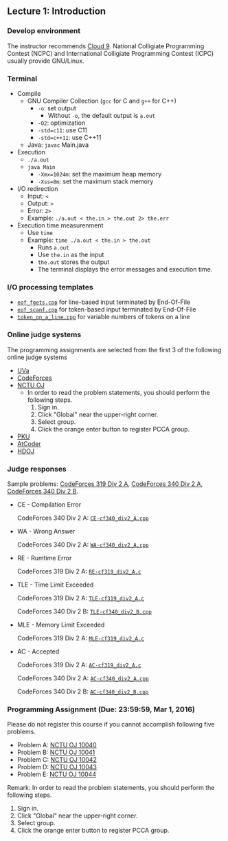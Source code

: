 ## Lecture 1: Introduction

### Develop environment
The instructor recommends [Cloud 9](https://c9.io/). National Colligiate
Programming Contest (NCPC) and International Colligiate Programming Contest 
(ICPC) usually provide GNU/Linux.

### Terminal

+   Compile
    +   GNU Compiler Collection (`gcc` for C and `g++` for C++)
        +   `-o`: set output
            +   Without `-o`, the default output is `a.out`
        +   `-O2`: optimization
        +   `-std=c11`: use C11
        +   `-std=c++11`: use C++11
    +   Java: `javac` Main.java
+   Execution
    +   `./a.out`
    +   `java Main`
        +   `-Xmx=1024m`: set the maximum heap memory
        +   `-Xss=8m`: set the maximum stack memory
+   I/O redirection
    +   Input: `<`
    +   Output: `>`
    +   Error: `2>`
    +   Example: `./a.out < the.in > the.out 2> the.err`
+   Execution time measurenment
    +   Use `time`
    +   Example: `time ./a.out < the.in > the.out`
        +   Runs `a.out`
        +   Use `the.in` as the input
        +   `the.out` stores the output
        +   The terminal displays the error messages and execution time.

### I/O processing templates

+	[`eof_fgets.cpp`](eof_fgets.cpp) for line-based input terminated by End-Of-File
+	[`eof_scanf.cpp`](eof_scanf.cpp) for token-based input terminated by End-Of-File
+	[`token_on_a_line.cpp`](token_on_a_line.cpp) for variable numbers of tokens on a line

### Online judge systems

The programming assignments are selected from the first 3 of the following online judge systems

+   [UVa](https://uva.onlinejudge.org/)
+   [CodeForces](http://codeforces.com/)
+   [NCTU OJ](https://oj.nctu.me/)
    +   In order to read the problem statements, you should perform the following steps.
        1. Sign in.
        2. Click "Global" near the upper-right corner.
        3. Select group.
        4. Click the orange enter button to register PCCA group.
+   [PKU](http://poj.org/)
+   [AtCoder](http://atcoder.jp/)
+   [HDOJ](http://acm.hdu.edu.cn/)

### Judge responses

Sample problems:
[CodeForces 319 Div 2 A](http://codeforces.com/contest/577/problem/A), 
[CodeForces 340 Div 2 A](http://codeforces.com/problemset/problem/617/A), 
[CodeForces 340 Div 2 B](http://codeforces.com/problemset/problem/617/B). 

+   CE - Compilation Error

    CodeForces 340 Div 2 A: [`CE-cf340_div2_A.cpp`](CE-cf340_div2_A.cpp)
+   WA - Wrong Answer

    CodeForces 340 Div 2 A: [`WA-cf340_div2_A.cpp`](WA-cf340_div2_A.cpp)
+   RE - Rumtime Error

    CodeForces 319 Div 2 A: [`RE-cf319_div2_A.c`](RE-cf319_div2_A.c)
+   TLE - Time Limit Exceeded

    CodeForces 319 Div 2 A: [`TLE-cf319_div2_A.c`](TLE-cf319_div2_A.c)
    
    CodeForces 340 Div 2 B: [`TLE-cf340_div2_B.cpp`](TLE-cf340_div2_B.cpp)
+   MLE - Memory Limit Exceeded

    CodeForces 319 Div 2 A: [`MLE-cf319_div2_A.c`](MLE-cf319_div2_A.c)
+   AC - Accepted

    CodeForces 319 Div 2 A: [`AC-cf319_div2_A.c`](AC-cf319_div2_A.c)
    
    CodeForces 340 Div 2 A: [`AC-cf340_div2_A.cpp`](AC-cf340_div2_A.cpp)
    
    CodeForces 340 Div 2 B: [`AC-cf340_div2_B.cpp`](AC-cf340_div2_B.cpp)

### Programming Assignment (Due: 23:59:59, Mar 1, 2016)
Please do not register this course if you cannot accomplish following five problems.

+   Problem A: [NCTU OJ 10040](https://oj.nctu.me/groups/2/problems/10040/)
+   Problem B: [NCTU OJ 10041](https://oj.nctu.me/groups/2/problems/10041/)
+   Problem C: [NCTU OJ 10042](https://oj.nctu.me/groups/2/problems/10042/)
+   Problem D: [NCTU OJ 10043](https://oj.nctu.me/groups/2/problems/10043/)
+   Problem E: [NCTU OJ 10044](https://oj.nctu.me/groups/2/problems/10044/)

Remark: In order to read the problem statements, you should perform the following steps.

1. Sign in.
2. Click "Global" near the upper-right corner.
3. Select group.
4. Click the orange enter button to register PCCA group.
